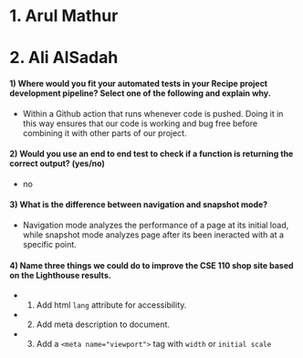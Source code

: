 # 1. Arul Mathur
# 2. Ali AlSadah


#### 1) Where would you fit your automated tests in your Recipe project development pipeline? Select one of the following and explain why.
* Within a Github action that runs whenever code is pushed. Doing it in this way ensures that our code is working and bug free before combining it with other parts of our project.

#### 2) Would you use an end to end test to check if a function is returning the correct output? (yes/no)
* no 
#### 3) What is the difference between navigation and snapshot mode?
* Navigation mode analyzes the performance of a page at its initial load, while snapshot mode analyzes page after its been ineracted with at a specific point. 

#### 4) Name three things we could do to improve the CSE 110 shop site based on the Lighthouse results.
* 1. Add html `lang` attribute for accessibility.
* 2. Add meta description to document.
* 3. Add a `<meta name="viewport">` tag with `width` or `initial scale`
  





